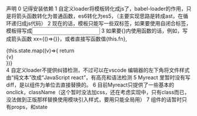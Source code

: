 声明
0 记得安装依赖
1 自定义loader将模板转化成js了，babel-loader的作用，只是将箭头函数转化为普通函数，es6转化为es5，（主要实现思路是转成ast，在循环递归成js代码）
2 现在的话，模板只能写一些双标签，如果要使用自闭合标签，模板得写成<input></input>
3 如果要{}内使用函数的话，例如，写成箭头函数 xx={()=>{}}，或者直接写函数值{this.fn},<div>{this.state.map((v)=>{
  return <div>{v}</div>
})} </div>
4 自定义loader不提供纠错检测，不过可以在vscode 编辑器的左下角将文件样式由“纯文本”改成“JavaScript react”，有高亮和语法检测 
5 Myreact 里暂时没有写diff，是以组件为单位去直接替换的。
6 目前Myreact只提供了一些基本的onclick，className（这个暂时没法加css，还在考虑实现中，只有class而已，没法做到正版那样替换使用模块引入样式，要用只能全局用）
7 组件的话暂时只有props，和state
